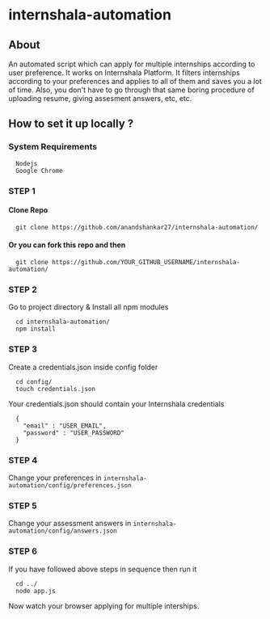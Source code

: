 # internshala-automation

## About
An automated script which can apply for multiple internships according to user preference. It works on Internshala Platform.
It filters internships according to your preferences and applies to all of them and saves you a lot of time. Also, you don't have to go through that same boring procedure of uploading resume, giving assesment answers, etc, etc. 

## How to set it up locally ?

### System Requirements
```
  Nodejs
  Google Chrome
```

### STEP 1
#### Clone Repo
```
  git clone https://github.com/anandshankar27/internshala-automation/
```
 
#### Or you can fork this repo and then
```
  git clone https://github.com/YOUR_GITHUB_USERNAME/internshala-automation/
```

### STEP 2
Go to project directory & Install all npm modules 
```
  cd internshala-automation/
  npm install
``` 


### STEP 3
Create a credentials.json inside config folder </br>
```
  cd config/
  touch credentials.json
```

Your credentials.json should contain your Internshala credentials
```
  {
    "email" : "USER_EMAIL",
    "password" : "USER_PASSWORD"
  }
```

### STEP 4
Change your preferences in ```internshala-automation/config/preferences.json``` 

### STEP 5
Change your assessment answers in ```internshala-automation/config/answers.json``` 

### STEP 6
If you have followed above steps in sequence then run it
```
  cd ../
  node app.js
```
Now watch your browser applying for multiple interships.
